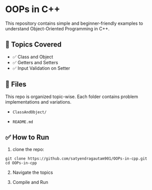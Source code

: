 # OOPs in C++

This repository contains simple and beginner-friendly examples to understand Object-Oriented Programming in C++.

## 🚀 Topics Covered

- ✅ Class and Object
- ✅ Getters and Setters
- ✅ Input Validation on Setter
<!-- - ✅ Encapsulation
- ✅ Constructor (coming soon)
- ✅ Display Method -->

## 📁 Files

This repo is organized topic-wise. Each folder contains problem implementations and variations.
- `ClassAndObject/`


- `README.md`
## ✅ How to Run
1. clone the repo:
```
git clone https://github.com/satyendragautam901/OOPs-in-cpp.git
cd OOPs-in-cpp
```

2. Navigate the topics

3. Compile and Run

